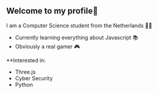 
Welcome to my profile👋
-
I am a Computer Science student from the Netherlands 👨‍🎓

- Currently learning everything about Javascript 📚
- Obviously a real gamer 🎮


**Interested in: 
- Three.js
- Cyber Security 
- Python


